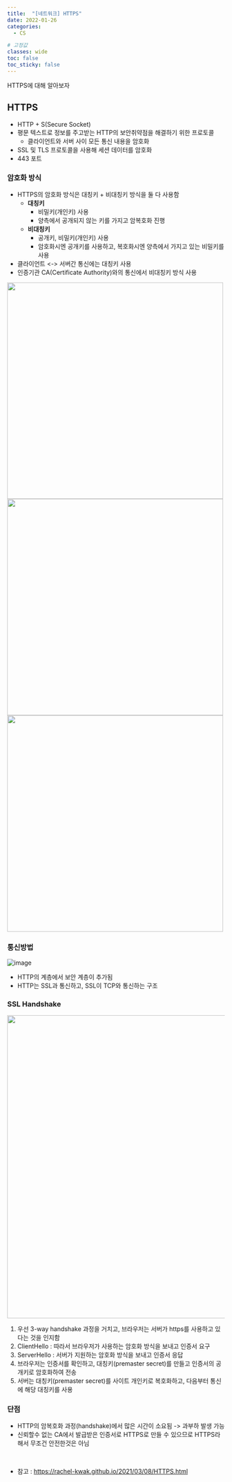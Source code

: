 ```yaml
---
title:  "[네트워크] HTTPS"
date: 2022-01-26
categories:
  - CS

# 고정값
classes: wide
toc: false
toc_sticky: false
---
```


HTTPS에 대해 알아보자

## HTTPS

- HTTP + S(Secure Socket)
- 평문 텍스트로 정보를 주고받는 HTTP의 보안취약점을 해결하기 위한 프로토콜
    - 클라이언트와 서버 사이 모든 통신 내용을 암호화
- SSL 및 TLS 프로토콜을 사용해 세션 데이터를 암호화
- 443 포트


### 암호화 방식

- HTTPS의 암호화 방식은 대칭키 + 비대칭키 방식을 둘 다 사용함
    - **대칭키**
        - 비밀키(개인키) 사용
        - 양측에서 공개되지 않는 키를 가지고 암복호화 진행
    - **비대칭키**
        - 공개키, 비밀키(개인키) 사용
        - 암호화시엔 공개키를 사용하고, 복호화시엔 양측에서 가지고 있는 비밀키를 사용
- 클라이언트 <-> 서버간 통신에는 대칭키 사용
- 인증기관 CA(Certificate Authority)와의 통신에서 비대칭키 방식 사용

<image width="500" src="https://user-images.githubusercontent.com/71180414/151098608-68f87c2b-3a90-4941-8606-34ff4f649869.png">

<image width="500" src="https://user-images.githubusercontent.com/71180414/151098879-ec860da7-31a1-4973-93fc-559bd8f5875d.png">

<image width="500" src="https://user-images.githubusercontent.com/71180414/151098911-60338d51-a052-49b9-a6ba-92702633a7b3.png">


### 통신방법

![image](https://user-images.githubusercontent.com/71180414/151099420-f88abe09-cb97-49e8-b3b1-c3ea50786496.png)

- HTTP의 계층에서 보안 계층이 추가됨
- HTTP는 SSL과 통신하고, SSL이 TCP와 통신하는 구조

### SSL Handshake

<image width="700" src="https://user-images.githubusercontent.com/71180414/151099742-fe581366-2640-48b3-844b-1809983669ab.png">

1. 우선 3-way handshake 과정을 거치고, 브라우저는 서버가 https를 사용하고 있다는 것을 인지함
2. ClientHello : 따라서 브라우저가 사용하는 암호화 방식을 보내고 인증서 요구
3. ServerHello : 서버가 지원하는 암호화 방식을 보내고 인증서 응답
4. 브라우저는 인증서를 확인하고, 대칭키(premaster secret)를 만들고 인증서의 공개키로 암호화하여 전송
5. 서버는 대칭키(premaster secret)를 사이트 개인키로 복호화하고, 다음부터 통신에 해당 대칭키를 사용

### 단점

- HTTP의 암복호화 과정(handshake)에서 많은 시간이 소요됨 -> 과부하 발생 가능
- 신뢰할수 없는 CA에서 발급받은 인증서로 HTTPS로 만들 수 있으므로 HTTPS라 해서 무조건 안전한것은 아님

<br>

- 참고 : https://rachel-kwak.github.io/2021/03/08/HTTPS.html